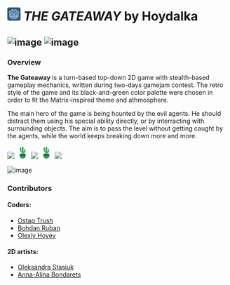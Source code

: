 # <img src="https://github.com/Adeon18/Gaem/blob/main/game/icon.png" width="30"> _THE GATEAWAY_ by Hoydalka

![image](https://user-images.githubusercontent.com/73172589/145733739-e1c880cc-813f-408c-8ba4-cf8ae06e86ce.png)
![image](https://user-images.githubusercontent.com/73172589/145733752-5dcda84b-2a6c-46a9-a02d-cbfafa6472d6.png)
---

### Overview
**The Gateaway** is a turn-based top-down 2D game with stealth-based gameplay mechanics, written during two-days gamejam contest. The retro style of the game and its black-and-green color palette were chosen in order to fit the Matrix-inspired theme and athmosphere.

The main hero of the game is being hounted by the evil agents. He should distract them using his special ability directly, or by interracting with surrounding objects. The aim is to pass the level without getting caught by the agents, while the world keeps breaking down more and more.

<img src="https://user-images.githubusercontent.com/73172589/145733849-64a64dea-8493-4535-a0c7-0ec7551ecc39.png" width="300"> <img src="https://github.com/Adeon18/Gaem/blob/main/game/art/Tilemap/decorations/l0_sprite_1.png" width="30"> <img src="https://user-images.githubusercontent.com/73172589/145734017-696f85dc-1257-4540-8b3d-fcfdad1a408c.png" width="270"> <img src="https://github.com/Adeon18/Gaem/blob/main/game/art/Tilemap/decorations/l0_sprite_1.png" width="30"> <img src="https://user-images.githubusercontent.com/73172589/145734115-9c3b23fa-ea67-4212-8eac-2d9617995a4f.png" width="230">

![image](https://user-images.githubusercontent.com/73172589/145733644-f79ee4e1-5240-4f1b-9383-c4e4134d8165.png)


### Contributors
#### Coders:
* [Ostap Trush](https://github.com/Adeon18)
* [Bohdan Ruban](https://github.com/iamthewalrus67)
* [Olexiy Hoyev](https://github.com/alexg-lviv)
#### 2D artists:
* [Oleksandra Stasiuk](https://github.com/oleksadobush)
* [Anna-Alina Bondarets](https://github.com/alorthius)
